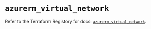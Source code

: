 # `azurerm_virtual_network`

Refer to the Terraform Registory for docs: [`azurerm_virtual_network`](https://www.terraform.io/docs/providers/azurerm/r/virtual_network).
